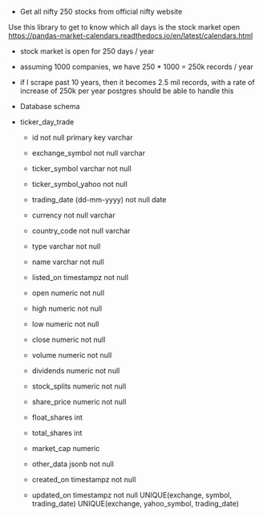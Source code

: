 - Get all nifty 250 stocks from official nifty website

Use this library to get to know which all days is the stock market open
https://pandas-market-calendars.readthedocs.io/en/latest/calendars.html

- stock market is open for 250 days / year
- assuming 1000 companies, we have 250 * 1000 = 250k records / year
- if I scrape past 10 years, then it becomes 2.5 mil records, with a rate of increase of 250k per year
  postgres should be able to handle this

- Database schema
- ticker_day_trade
  - id  not null primary key varchar
  - exchange_symbol  not null varchar
  - ticker_symbol  varchar not null
  - ticker_symbol_yahoo  not null
  - trading_date (dd-mm-yyyy)  not null date
  - currency  not null varchar
  - country_code  not null varchar
  - type  varchar not null
  - name  varchar not null
  - listed_on  timestampz not null

  - open  numeric not null
  - high  numeric not null
  - low  numeric not null
  - close  numeric not null
  - volume  numeric not null
  - dividends  numeric not null
  - stock_splits  numeric not null
  
  - share_price  numeric not null
  - float_shares  int
  - total_shares  int
  - market_cap  numeric
  
  - other_data  jsonb not null
  - created_on timestampz not null
  - updated_on timestampz not null
UNIQUE(exchange, symbol, trading_date)
UNIQUE(exchange, yahoo_symbol, trading_date)
  